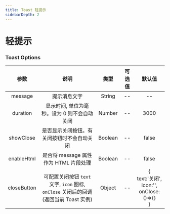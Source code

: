```yaml
---
title: Toast 轻提示
sidebarDepth: 2
---
```

# 轻提示

<ClientOnly>
 <toast-demos></toast-demos>
</ClientOnly>

### Toast Options
|参数| 说明 |  类型  | 可选值 | 默认值 |
| :-------------: |:-------------:| :-----:|:-----:|:-----:|
|  message | 提示消息文字 |    String | -- | --
| duration | 显示时间, 单位为毫秒。设为 0 则不会自动关闭 | Number  | 	-- |  3000
| showClose | 是否显示关闭按钮。有关闭按钮时不会自动关闭 | Boolean  | 	-- |  false
| enableHtml | 是否将 message 属性作为 HTML 片段处理 | Boolean  | 	-- |  false
| closeButton | 可配置关闭按钮 `text` 文字, `icon` 图标,<br> `onClose` 关闭后的回调(返回当前 Toast 实例) | Object  | 	-- |  { <br>  text:'关闭',<br>  icon:'',<br> onClose:()=>{} <br>}